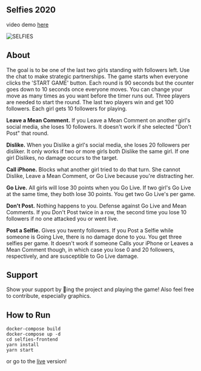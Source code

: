 ## Selfies 2020

video demo [here](https://youtu.be/xyoPOfHdvA4)

![SELFIES](https://media.giphy.com/media/VFAgDWqvQ8nU37Gsrq/giphy.gif)

## About

The goal is to be one of the last two girls standing with followers left. Use the chat to
make strategic partnerships. The game starts when everyone clicks the 'START GAME' button.
Each round is 90 seconds but the counter goes down to 10 seconds once everyone moves. You
can change your move as many times as you want before the timer runs out. Three players
are needed to start the round. The last two players win and get 100 followers. Each girl
gets 10 followers for playing.

**Leave a Mean Comment.** If you Leave a Mean Comment on
another girl's social media, she loses 10 followers. It doesn't work if she selected
"Don't Post" that round.

**Dislike.** When you Dislike a girl's social media, she loses 20 followers per disliker. It only works if two or more girls both Dislike the same girl. If one girl Dislikes, no damage occurs to the target.

**Call iPhone.** Blocks what another girl tried to do that turn. She cannot Dislike, Leave a Mean Comment, or Go Live because you're distracting her.

**Go Live.** All girls will lose 30 points when you Go Live. If two girl's Go Live at the same time, they both lose 30 points. You get two Go Live's per game.

**Don't Post.** Nothing happens to you. Defense against Go Live and Mean Comments. If you Don't Post twice in a row, the second time you lose 10 followers if no one attacked you or went live.

**Post a Selfie.** Gives you twenty followers. If you Post a Selfie while someone is Going Live, there is no damage done to you. You get three selfies per game. It doesn't work if someone Calls your iPhone or Leaves a Mean Comment though, in which case you lose 0 and 20 followers, respectively, and are susceptible to Go Live damage.

## Support

Show your support by 🌟ing the project and playing the game! Also feel free to contribute, especially graphics.

## How to Run

```
docker-compose build
docker-compose up -d
cd selfies-frontend
yarn install
yarn start
```

or go to the [live](http://selfies-22b79.firebaseapp.com) version!
